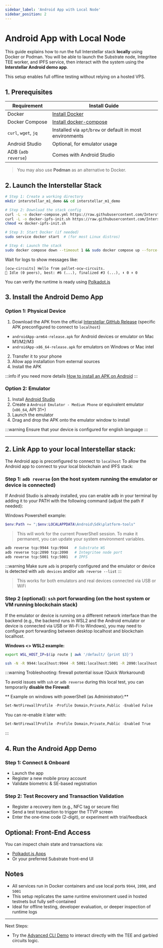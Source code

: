 ```yaml
---
sidebar_label: 'Android App with Local Node'
sidebar_position: 2
---
```


# Android App with Local Node

This guide explains how to run the full Interstellar stack **locally** using Docker or Podman. You will be able to launch the Substrate node, Integritee TEE worker, and IPFS service, then interact with the system using the **Interstellar Android demo app**.

This setup enables full offline testing without relying on a hosted VPS.

## 1. Prerequisites

| Requirement        | Install Guide |
|--------------------|----------------|
| Docker             | [Install Docker](https://docs.docker.com/engine/install/) |
| Docker Compose     | [Install docker-compose](https://docs.docker.com/compose/install/) |
| `curl`, `wget`, `jq` | Installed via `apt`/`brew` or default in most environments |
| Android Studio     | Optional, for emulator usage |
| ADB (`adb reverse`) | Comes with Android Studio |

> You may also use **Podman** as an alternative to Docker.

## 2. Launch the Interstellar Stack

```bash
# Step 1: Create a working directory
mkdir interstellar_m1_demo && cd interstellar_m1_demo

# Step 2: Download the stack config
curl -L -o docker-compose.yml https://raw.githubusercontent.com/Interstellar-Network/containers/refs/heads/add-compose/docker-compose.yml
curl -L -o docker-ipfs-init.sh https://raw.githubusercontent.com/Interstellar-Network/containers/refs/heads/add-compose/docker-ipfs-init.sh
chmod +x docker-ipfs-init.sh

# Step 3: Start Docker (if needed)
sudo service docker start  # (for most Linux distros)

# Step 4: Launch the stack
sudo docker compose down --timeout 1 && sudo docker compose up --force-recreate
```

Wait for logs to show messages like:
```
[ocw-circuits] Hello from pallet-ocw-circuits.
🛌 Idle (0 peers), best: #6 (...), finalized #3 (...), ⬇ 0 ⬆ 0
```


You can verify the runtime is ready using [Polkadot.js](https://polkadot.js.org/apps/?rpc=ws://localhost:9990)



## 3. Install the Android Demo App 

### Option 1: Physical Device

1. Download the APK from the official [Interstellar GitHub Release](https://github.com/Interstellar-Network/containers/releases/tag/dev1) (specific APK preconfigured to connect to `localhost`)
- `androidApp-arm64-release.apk` for Android devices or emulator on Mac M1/M2/M3
- `androidApp-x86_64-release.apk` for emulators on Windows or Mac intel


2. Transfer it to your phone
3. Allow app installation from external sources
4. Install the APK

:::info if you need more details
[How to install an APK on Android](https://www.lifewire.com/install-apk-on-android-4177185)
:::

### Option 2: Emulator

1. Install [Android Studio](https://developer.android.com/studio)
2. Create a `Android Emulator - Medium Phone` or equivalent emulator (`x86_64`, API 31+)
3. Launch the emulator
4. Drag and drop the APK onto the emulator window to install

:::warning
Ensure that your device is configured for english language
:::

---

## 2. Link App to your local Interstellar stack:

The Android app is preconfigured to connect to `localhost`
To allow the Android app to connect to your local blockchain and IPFS stack:

### Step 1: `adb reverse` (on the host system running the emulator or device is connected)

If Android Studio is already installed, you can enable adb in your terminal by adding it to your PATH with the following command (adjust the path if needed):

Windows Powershell example:
```powershell
$env:Path += ";$env:LOCALAPPDATA\Android\Sdk\platform-tools"
```
>This will work for the current PowerShell session. To make it permanent, you can update your system environment variables.

```bash
adb reverse tcp:9944 tcp:9944   # Substrate WS
adb reverse tcp:2090 tcp:2090   # Integritee node port
adb reverse tcp:5001 tcp:5001   # IPFS

```
:::warning
Make sure `adb` is properly configured and the emulator or device is detected with `adb devices` and/or `adb reverse --list`
:::

> This works for both emulators and real devices connected via USB or WiFi

### Step 2 (optional): `ssh` port forwarding (on the host system or VM running blockchain stack)

If the emulator or device is running on a different network interface than the backend (e.g., the backend runs in WSL2 and the Android emulator or device is connected via USB or Wi-Fi to Windows), you may need to configure port forwarding between desktop localhost and blockchain localhost.

**Windows <> WSL2 example:**
```bash
export WSL_HOST_IP=$(ip route | awk '/default/ {print $3}')
```
```bash
ssh -N -R 9944:localhost:9944 -R 5001:localhost:5001 -R 2090:localhost:2090 [windows_user_name]@$WSL_HOST_IP
```

:::warning Trobleshooting: firewall potential issue (Quick Workaround)

To avoid issues with `ssh` or `adb reverse` during this local test, you can temporarily **disable the Firewall**:

** Example on windows with powerShell (as Administrator):**
```powershell
Set-NetFirewallProfile -Profile Domain,Private,Public -Enabled False
```
You can re-enable it later with:
```powershell
Set-NetFirewallProfile -Profile Domain,Private,Public -Enabled True
```
:::

## 4. Run the Android App Demo

### Step 1: Connect & Onboard
- Launch the app
- Register a new mobile proxy account
- Validate biometric & SE-based registration

### Step 2: Test Recovery and Transaction Validation
- Register a recovery item (e.g., NFC tag or secure file)
- Send a test transaction to trigger the TTVP screen
- Enter the one-time code (2-digit), or experiment with trial/feedback

## Optional: Front-End Access

You can inspect chain state and transactions via:

- [Polkadot.js Apps](https://polkadot.js.org/apps/?rpc=ws://localhost:9990)
- Or your preferred Substrate front-end UI

## Notes

- All services run in Docker containers and use local ports `9944`, `2090`, and `5001`
- This setup replicates the same runtime environment used in hosted testnets but fully self-contained
- Ideal for offline testing, developer evaluation, or deeper inspection of runtime logs

---

Next Steps:
- Try the [Advanced CLI Demo](./advanced-cli-demo.md) to interact directly with the TEE and garbled circuits logic.
